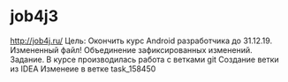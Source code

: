 # job4jЗ
http://job4j.ru/
Цель: Окончить курс Android разработчика до 31.12.19.
Измененный файл!
Объединение зафиксированных изменений. Задание.
В курсе производилась работа с ветками git
Создание ветки из IDEA
Изменеие в ветке task_158450